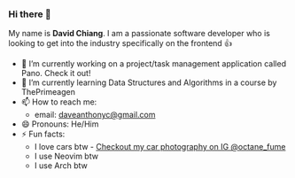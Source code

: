 ### Hi there 👋
My name is **David Chiang**.
I am a passionate software developer who is looking to get into the industry specifically on the frontend 👍

- 🔭 I’m currently working on a project/task management application called Pano. Check it out!
- 🌱 I’m currently learning Data Structures and Algorithms in a course by ThePrimeagen
- 📫 How to reach me:
  * email: daveanthonyc@gmail.com
- 😄 Pronouns: He/Him
- ⚡ Fun facts:
  * I love cars btw - [Checkout my car photography on IG @octane_fume](https://www.instagram.com/octane_fume/)
  * I use Neovim btw
  * I use Arch btw 
